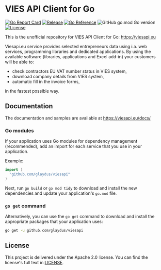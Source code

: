 # VIES API Client for Go

[![Go Report Card](https://goreportcard.com/badge/github.com/glaydus/viesapi)](https://goreportcard.com/report/github.com/glaydus/viesapi)
[![Release](https://img.shields.io/github/v/release/glaydus/viesapi)](https://github.com/glaydus/viesapi/releases/latest)
[![Go Reference](https://pkg.go.dev/badge/github.com/glaydus/viesapi.svg)](https://pkg.go.dev/github.com/glaydus/viesapi)
![GitHub go.mod Go version](https://img.shields.io/github/go-mod/go-version/glaydus/viesapi)
[![License](https://img.shields.io/badge/License-Apache%202.0-blue.svg)](https://opensource.org/licenses/Apache-2.0)

This is the unofficial repository for VIES API Client for Go: https://viesapi.eu

Viesapi.eu service provides selected entrepreneurs data using i.a. web services, programming libraries and dedicated applications.
By using the available software (libraries, applications and Excel add-in) your customers will be able to:

* check contractors EU VAT number status in VIES system,
* download company details from VIES system,
* automatic fill in the invoice forms,

in the fastest possible way.

## Documentation

The documentation and samples are available at https://viesapi.eu/docs/

### Go modules

If your application uses Go modules for dependency management (recommended), add an import for each service that you use in your application.

Example:

```go
import (
  "github.com/glaydus/viesapi"
)
```

Next, run `go build` or `go mod tidy` to download and install the new dependencies and update your application's `go.mod` file.

### `go get` command

Alternatively, you can use the `go get` command to download and install the appropriate packages that your application uses:

```sh
go get -u github.com/glaydus/viesapi
```


## License

This project is delivered under the Apache 2.0 license. You can find the license's full text in [LICENSE](LICENSE).